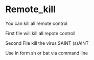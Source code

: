 # Remote_kill
You can kill all remote control 

First file will kill all repote controll 

Second File kill the virus SAINT (s)AINT


Use in form sh or bat via command line 
